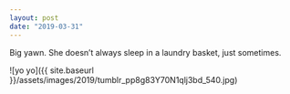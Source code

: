 ```yaml
---
layout: post
date: "2019-03-31"
---
```


Big yawn. She doesn’t always sleep in a laundry basket, just sometimes.

![yo yo]({{ site.baseurl }}/assets/images/2019/tumblr_pp8g83Y70N1qlj3bd_540.jpg)
